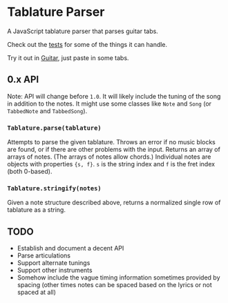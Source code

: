 # Tablature Parser

A JavaScript tablature parser that parses guitar tabs.

Check out the [tests](test/) for some of the things it can handle.

Try it out in [Guitar](https://github.com/1j01/guitar), just paste in some tabs.


## 0.x API

Note: API will change before `1.0`.
It will likely include the tuning of the song in addition to the notes.
It might use some classes like `Note` and `Song`
(or `TabbedNote` and `TabbedSong`).


### `Tablature.parse(tablature)`

Attempts to parse the given tablature.
Throws an error if no music blocks are found,
or if there are other problems with the input.
Returns an array of arrays of notes.
(The arrays of notes allow chords.)
Individual notes are objects with properties `{s, f}`.
`s` is the string index and `f` is the fret index (both 0-based).


### `Tablature.stringify(notes)`

Given a note structure described above,
returns a normalized single row of tablature as a string.


## TODO

* Establish and document a decent API
* Parse articulations
* Support alternate tunings
* Support other instruments
* Somehow include the vague timing information sometimes provided by spacing
  (other times notes can be spaced based on the lyrics or not spaced at all)
